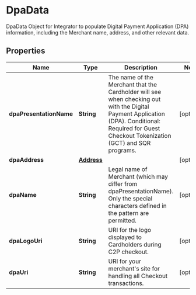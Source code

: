 

# DpaData

DpaData Object for Integrator to populate Digital Payment Application (DPA) information, including the Merchant name, address, and other relevant data. 

## Properties

| Name | Type | Description | Notes |
|------------ | ------------- | ------------- | -------------|
|**dpaPresentationName** | **String** | The name of the Merchant that the Cardholder will see when checking out with the Digital Payment Application (DPA).  Conditional: Required for Guest Checkout Tokenization (GCT) and SQR programs.  |  [optional] |
|**dpaAddress** | [**Address**](Address.md) |  |  [optional] |
|**dpaName** | **String** | Legal name of Merchant (which may differ from dpaPresentationName). Only the special characters defined in the pattern are permitted. |  [optional] |
|**dpaLogoUri** | **String** | URI for the logo displayed to Cardholders during C2P checkout. |  [optional] |
|**dpaUri** | **String** | URI for your merchant&#39;s site for handling all Checkout transactions. |  [optional] |



